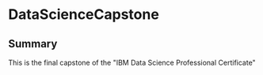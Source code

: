 # DataScienceCapstone


## Summary
This is the final capstone of the "IBM Data Science Professional Certificate"
